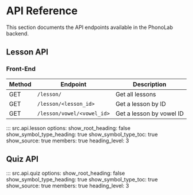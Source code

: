 # API Reference

This section documents the API endpoints available in the PhonoLab backend.

## Lesson API

### Front-End

| Method | Endpoint | Description |
|--------|----------|-------------|
| GET | `/lesson/` | Get all lessons |
| GET | `/lesson/<lesson_id>` | Get a lesson by ID |
| GET | `/lesson/vowel/<vowel_id>` | Get a lesson by vowel ID |

::: src.api.lesson
    options:
      show_root_heading: false
      show_symbol_type_heading: true
      show_symbol_type_toc: true
      show_source: true
      members: true
      heading_level: 3

## Quiz API

::: src.api.quiz
    options:
      show_root_heading: false
      show_symbol_type_heading: true
      show_symbol_type_toc: true
      show_source: true
      members: true
      heading_level: 3


<!-- ## User API

::: src.api.user
    options:
      show_root_heading: true
      show_symbol_type_heading: true
      show_symbol_type_toc: true
      show_source: true
      members: true
      heading_level: 3 -->
